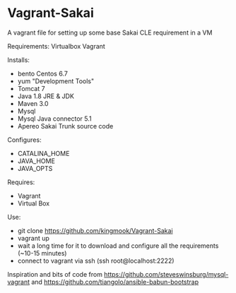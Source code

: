 # Vagrant-Sakai
A vagrant file for setting up some base Sakai CLE requirement in a VM

Requirements:
Virtualbox
Vagrant

Installs:
- bento Centos 6.7
- yum "Development Tools"
- Tomcat 7
- Java 1.8 JRE & JDK
- Maven 3.0
- Mysql 
- Mysql Java connector 5.1
- Apereo Sakai Trunk source code

Configures:
- CATALINA_HOME
- JAVA_HOME
- JAVA_OPTS

Requires:
- Vagrant
- Virtual Box


Use:
- git clone https://github.com/kingmook/Vagrant-Sakai
- vagrant up
- wait a long time for it to download and configure all the requirements (~10-15 minutes)
- connect to vagrant via ssh (ssh root@localhost:2222)

Inspiration and bits of code from https://github.com/steveswinsburg/mysql-vagrant and https://github.com/tiangolo/ansible-babun-bootstrap



